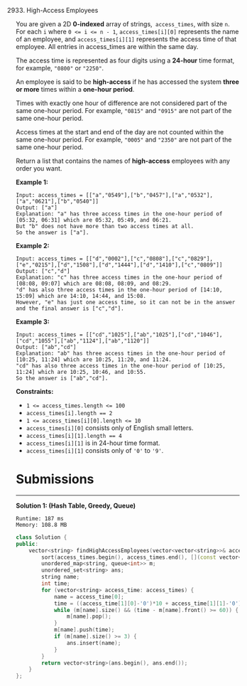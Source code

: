 2933. High-Access Employees

You are given a 2D **0-indexed** array of strings,` access_times`, with size `n`. For each `i` where `0 <= i <= n - 1`, `access_times[i][0]` represents the name of an employee, and `access_times[i][1]` represents the access time of that employee. All entries in access_times are within the same day.

The access time is represented as four digits using a **24-hour** time format, for example, `"0800"` or `"2250"`.

An employee is said to be **high-access** if he has accessed the system **three or more** times within a **one-hour period**.

Times with exactly one hour of difference are not considered part of the same one-hour period. For example, `"0815"` and `"0915"` are not part of the same one-hour period.

Access times at the start and end of the day are not counted within the same one-hour period. For example, `"0005"` and `"2350"` are not part of the same one-hour period.

Return a list that contains the names of **high-access** employees with any order you want.

 

**Example 1:**
```
Input: access_times = [["a","0549"],["b","0457"],["a","0532"],["a","0621"],["b","0540"]]
Output: ["a"]
Explanation: "a" has three access times in the one-hour period of [05:32, 06:31] which are 05:32, 05:49, and 06:21.
But "b" does not have more than two access times at all.
So the answer is ["a"].
```

**Example 2:**
```
Input: access_times = [["d","0002"],["c","0808"],["c","0829"],["e","0215"],["d","1508"],["d","1444"],["d","1410"],["c","0809"]]
Output: ["c","d"]
Explanation: "c" has three access times in the one-hour period of [08:08, 09:07] which are 08:08, 08:09, and 08:29.
"d" has also three access times in the one-hour period of [14:10, 15:09] which are 14:10, 14:44, and 15:08.
However, "e" has just one access time, so it can not be in the answer and the final answer is ["c","d"].
```

**Example 3:**
```
Input: access_times = [["cd","1025"],["ab","1025"],["cd","1046"],["cd","1055"],["ab","1124"],["ab","1120"]]
Output: ["ab","cd"]
Explanation: "ab" has three access times in the one-hour period of [10:25, 11:24] which are 10:25, 11:20, and 11:24.
"cd" has also three access times in the one-hour period of [10:25, 11:24] which are 10:25, 10:46, and 10:55.
So the answer is ["ab","cd"].
```

**Constraints:**

* `1 <= access_times.length <= 100`
* `access_times[i].length == 2`
* `1 <= access_times[i][0].length <= 10`
* `access_times[i][0]` consists only of English small letters.
* `access_times[i][1].length == 4`
* `access_times[i][1]` is in 24-hour time format.
* `access_times[i][1]` consists only of `'0'` to `'9'`.

# Submissions
---
**Solution 1: (Hash Table, Greedy, Queue)**
```
Runtime: 187 ms
Memory: 108.8 MB
```
```c++
class Solution {
public:
    vector<string> findHighAccessEmployees(vector<vector<string>>& access_times) {
        sort(access_times.begin(), access_times.end(), [](const vector<string> a, const vector<string> b){return a[1] <= b[1];});
        unordered_map<string, queue<int>> m;
        unordered_set<string> ans;
        string name;
        int time;
        for (vector<string> access_time: access_times) {
            name = access_time[0];
            time = ((access_time[1][0]-'0')*10 + access_time[1][1]-'0')*60 + (access_time[1][2]-'0')*10 + access_time[1][3]-'0';
            while (m[name].size() && (time - m[name].front() >= 60)) {
                m[name].pop();
            }
            m[name].push(time);
            if (m[name].size() >= 3) {
                ans.insert(name);
            }
        }
        return vector<string>(ans.begin(), ans.end());
    }
};
```
